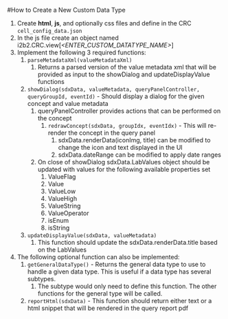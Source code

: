 #How to Create a New Custom Data Type

1. Create **html**, **js**, and optionally css files and define in the CRC `cell_config_data.json`
2. In the js file create an object named i2b2.CRC.view[*<ENTER_CUSTOM_DATATYPE_NAME>*]
3. Implement the following 3 required functions:
   1. `parseMetadataXml(valueMetadataXml)`
      1. Returns a parsed version of the value metadata xml that will be provided as input to the showDialog and updateDisplayValue functions 
   2. `showDialog(sdxData, valueMetadata, queryPanelController, queryGroupId, eventId)` - Should display a dialog for the given concept and value metadata
      1. queryPanelController provides actions that can be performed on the concept 
         1. `redrawConcept(sdxData, groupIdx, eventIdx)` - This will re-render the concept in the query panel 
            1. sdxData.renderData(iconImg, title) can be modified to change the icon and text displayed in the UI 
            2. sdxData.dateRange can be modified to apply date ranges
      2. On close of showDialog sdxData.LabValues object should be updated with values for the following available properties set
         1. ValueFlag
         2. Value 
         3. ValueLow 
         4. ValueHigh 
         5. ValueString 
         6. ValueOperator
         7. isEnum 
         8. isString
   3. `updateDisplayValue(sdxData, valueMetadata)`
      1. This function should update the sdxData.renderData.title based on the LabValues
4. The following optional function can also be implemented:
   1. `getGeneralDataType()` - Returns the general data type to use to handle a given data type. This is useful if a data type has several subtypes. 
      1. The subtype would only need to define this function. The other functions for the general type will be called.
   2. `reportHtml(sdxData)` - This function should return either text or a html snippet that will be rendered in the query report pdf